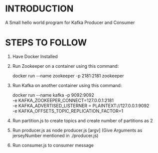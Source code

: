 # INTRODUCTION

A Small hello world program for Kafka Producer and Consumer

# STEPS TO FOLLOW

1. Have Docker Installed

2. Run Zookeeper on a container using this command: 

    docker run --name zookeeper -p 2181:2181 zookeeper

3. Run Kafka on another container using this command: 

    docker run --name kafka -p 9092:9092 \
    -e KAFKA_ZOOKEEPER_CONNECT=127.0.0.1:2181 \
    -e KAFKA_ADVERTISED_LISTERNER = PLAINTEXT://127.0.0.1:9092 \
    -e KAFKA_OFFSETS_TOPIC_REPLICATION_FACTOR=1

4. Run partition.js to create topics and create number of partitions as 2
5. Run producer.js as node producer.js [argv]  (Give Arguments as jerseyNumber mentioned in ./producer.js)
6. Run consumer.js to consumer message

